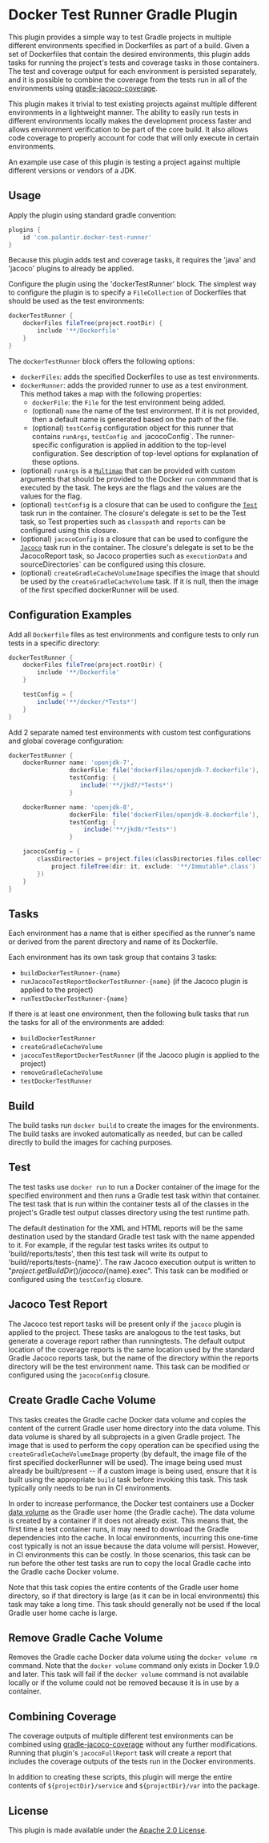 Docker Test Runner Gradle Plugin
================================
This plugin provides a simple way to test Gradle projects in multiple
different environments specified in Dockerfiles as part of a build. Given a set
of Dockerfiles that contain the desired environments, this plugin adds tasks
for running the project's tests and coverage tasks in those containers. The
test and coverage output for each environment is persisted separately, and
it is possible to combine the coverage from the tests run in all of the
environments using [gradle-jacoco-coverage](https://github.com/palantir/gradle-jacoco-coverage).

This plugin makes it trivial to test existing projects against multiple
different environments in a lightweight manner. The ability to easily run tests
in different environments locally makes the development process faster and
allows environment verification to be part of the core build. It also allows
code coverage to properly account for code that will only execute in certain
environments.

An example use case of this plugin is testing a project against multiple
different versions or vendors of a JDK.

Usage
-----
Apply the plugin using standard gradle convention:

```groovy
plugins {
    id 'com.palantir.docker-test-runner'
}
```

Because this plugin adds test and coverage tasks, it requires the 'java' and
'jacoco' plugins to already be applied.

Configure the plugin using the 'dockerTestRunner' block. The simplest way to
configure the plugin is to specify a `FileCollection` of Dockerfiles that
should be used as the test environments:

```groovy
dockerTestRunner {
    dockerFiles fileTree(project.rootDir) {
        include '**/Dockerfile'
    }
}
```

The `dockerTestRunner` block offers the following options:

* `dockerFiles`: adds the specified Dockerfiles to use as test environments.
* `dockerRunner`: adds the provided runner to use as a test environment. This
 method takes a map with the following properties:
  * `dockerFile`: the `File` for the test environment being added.
  * (optional) `name` the name of the test environment. If it is not
  provided, then a default name is generated based on the path of the file.
  * (optional) `testConfig` configuration object for this runner that contains
  `runArgs`, `testConfig and `jacocoConfig`. The runner-specific configuration
  is applied in addition to the top-level configuration. See description of
  top-level options for explanation of these options.
* (optional) `runArgs` is a [`Multimap`](http://docs.guava-libraries.googlecode.com/git/javadoc/com/google/common/collect/Multimap.html)
   that can be provided with custom arguments that should be provided to the
   Docker `run` commmand that is executed by the task. The keys are the flags
   and the values are the values for the flag.
* (optional) `testConfig` is a closure that can be used to configure the
 [`Test`](https://docs.gradle.org/current/dsl/org.gradle.api.tasks.testing.Test.html)
 task run in the container. The closure's delegate is set to be the Test task,
 so Test properties such as `classpath` and `reports` can be configured using
 this closure.
* (optional) `jacocoConfig` is a closure that can be used to configure the
 [`Jacoco`](https://docs.gradle.org/current/dsl/org.gradle.testing.jacoco.tasks.JacocoReport.html)
 task run in the container. The closure's delegate is set to be the
 JacocoReport task, so Jacoco properties such as `executionData` and `
 `sourceDirectories` can be configured using this closure.
* (optional) `createGradleCacheVolumeImage` specifies the image that should be
 used by the `createGradleCacheVolume` task. If it is null, then the image of
 the first specified dockerRunner will be used.

Configuration Examples
----------------------

Add all `Dockerfile` files as test environments and configure tests to only
run tests in a specific directory:

```groovy
dockerTestRunner {
    dockerFiles fileTree(project.rootDir) {
        include '**/Dockerfile'
    }

    testConfig = {
        include('**/docker/*Tests*')
    }
}
```

Add 2 separate named test environments with custom test configurations and
global coverage configuration:

```groovy
dockerTestRunner {
    dockerRunner name: 'openjdk-7',
                 dockerFile: file('dockerFiles/openjdk-7.dockerfile'),
                 testConfig: {
                    include('**/jkd7/*Tests*')
                 }

    dockerRunner name: 'openjdk-8',
                 dockerFile: file('dockerFiles/openjdk-8.dockerfile'),
                 testConfig: {
                     include('**/jkd8/*Tests*')
                 }

    jacocoConfig = {
        classDirectories = project.files(classDirectories.files.collect {
            project.fileTree(dir: it, exclude: '**/Immutable*.class')
        })
    }
}
```

Tasks
-----
Each environment has a name that is either specified as the runner's name or
derived from the parent directory and name of its Dockerfile.

Each environment has its own task group that contains 3 tasks:
* `buildDockerTestRunner-{name}`
* `runJacocoTestReportDockerTestRunner-{name}` (if the Jacoco plugin is applied
 to the project)
* `runTestDockerTestRunner-{name}`

If there is at least one environment, then the following bulk tasks that run
the tasks for all of the environments are added:
* `buildDockerTestRunner`
* `createGradleCacheVolume`
* `jacocoTestReportDockerTestRunner` (if the Jacoco plugin is applied to the
 project)
* `removeGradleCacheVolume`
* `testDockerTestRunner`

Build
-----
The build tasks run `docker build` to create the images for the environments.
The build tasks are invoked automatically as needed, but can be called directly
to build the images for caching purposes.

Test
----
The test tasks use `docker run` to run a Docker container of the image for the
specified environment and then runs a Gradle test task within that container.
The test task that is run within the container tests all of the classes in the
project's Gradle test output classes directory using the test runtime path.

The default destination for the XML and HTML reports will be the same
destination used by the standard Gradle test task with the name appended
to it. For example, if the regular test tasks writes its output to
'build/reports/tests', then this test task will write its output to
'build/reports/tests-{name}'. The raw Jacoco execution output is written to
"${project.getBuildDir()}/jacoco/${name}.exec". This task can be modified or
configured using the `testConfig` closure.

Jacoco Test Report
------------------
The Jacoco test report tasks will be present only if the `jacoco` plugin is
applied to the project. These tasks are analogous to the test tasks, but
generate a coverage report rather than runningtests. The default output
location of the coverage reports is the same location used by the standard
Gradle Jacoco reports task, but the name of the directory within the reports
directory will be the test environment name. This task can be modified or
configured using the `jacocoConfig` closure.

Create Gradle Cache Volume
--------------------------
This tasks creates the Gradle cache Docker data volume and copies the content
of the current Gradle user home directory into the data volume. This data
volume is shared by all subprojects in a given Gradle project. The image that
is used to perform the copy operation can be specified using the
`createGradleCacheVolumeImage` property (by default, the image file of the
first specified dockerRunner will be used). The image being used must already
be built/present -- if a custom image is being used, ensure that it is built
using the appropriate `build` task before invoking this task. This task
typically only needs to be run in CI environments.

In order to increase performance, the Docker test containers use a Docker
[data volume](https://docs.docker.com/engine/userguide/containers/dockervolumes/)
as the Gradle user home (the Gradle cache). The data volume is created by a
container if it does not already exist. This means that, the first time a test
container runs, it may need to download the Gradle dependencies into the cache.
In local environments, incurring this one-time cost typically is not an issue
because the data volume will persist. However, in CI environments this can be
costly. In those scenarios, this task can be run before the other test tasks
are run to copy the local Gradle cache into the Gradle cache Docker volume.

Note that this task copies the entire contents of the Gradle user home
directory, so if that directory is large (as it can be in local environments)
this task may take a long time. This task should generally not be used if the
local Gradle user home cache is large.

Remove Gradle Cache Volume
--------------------------
Removes the Gradle cache Docker data volume using the `docker volume rm`
command. Note that the `docker volume` command only exists in Docker 1.9.0 and
later. This task will fail if the `docker volume` command is not available
locally or if the volume could not be removed because it is in use by a
container.

Combining Coverage
------------------
The coverage outputs of multiple different test environments can be combined
using [gradle-jacoco-coverage](https://github.com/palantir/gradle-jacoco-coverage)
without any further modifications. Running that plugin's `jacocoFullReport`
task will create a report that includes the coverage outputs of the tests
run in the Docker environments.

In addition to creating these scripts, this plugin will merge the entire
contents of `${projectDir}/service` and `${projectDir}/var` into the package.

License
-------
This plugin is made available under the [Apache 2.0 License](http://www.apache.org/licenses/LICENSE-2.0).
